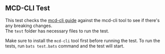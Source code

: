 ## MCD-CLI Test    
This test checks the [mcd-cli guide](https://github.com/makerdao/developerguides/blob/master/devtools/mcd-cli/mcd-cli-guide-01/mcd-cli-guide-01.md) against the mcd-cli tool to see if there's any breaking changes.     
The `test` folder has necessary files to run the test.     

Make sure to install the `mcd-cli` tool first before running the test. 
To run the tests, run `bats test.bats` command and the test will start. 
